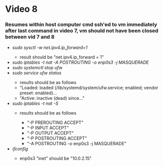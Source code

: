 <h1>Video 8</h1>
<h3>Resumes within host computer cmd ssh'ed to vm immediately after last command in video 7, vm should not have been
    closed between vid 7 and 8</h3>
<ul>
    <li><i>sudo sysctl -w net.ipv4.ip_forward=1</i></li>
    <ul>
        <li>result should be "net.ipv4.ip_forward = 1"</li>
    </ul>
    <li><i>sudo iptables -t nat -A POSTROUTING -o enp0s3 -j MASQUERADE</i></li>
    <li><i>sudo systemctl stop ufw</i></li>
    <li><i>sudo service ufw status</i></li>
    <ul>
        <li>results should be as follows</li>
        <li>"Loaded: loaded (/lib/systemd/system/ufw.service; enabled; vendor preset: enabled)...</li>
        <li>"Active: inactive (dead) since..."</li>
    </ul>
    <li><i>sudo iptables -t nat -S</i></li>
    <ul>
        <li>results should be as follows</li>
        <ul>
            <li>"-P PREROUTING ACCEPT"</li>
            <li>"-P INPUT ACCEPT"</li>
            <li>"-P OUTPUT ACCEPT"</li>
            <li>"-P POSTROUTING ACCEPT"</li>
            <li>"-A POSTROUTING -o enp0s3 -j MASQUERADE"</li>
        </ul>
    </ul>
    <li><i>ifconfig</i></li>
    <ul>
        <li>enp0s3 "inet" should be "10.0.2.15"</li>
    </ul>
</ul>
